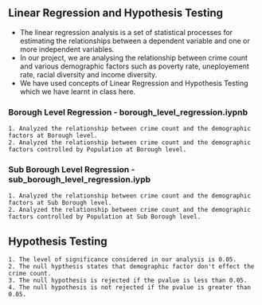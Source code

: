 ## Linear Regression and Hypothesis Testing
- The linear regression analysis is a set of statistical processes for estimating the relationships between a dependent variable and one or more independent variables.
- In our project, we are analysing the relationship between crime count and various demographic factors such as poverty rate, uneployement rate, racial diversity and income diversity.
- We have used concepts of Linear Regression and Hypothesis Testing which we have learnt in class here.  

### Borough Level Regression - borough_level_regression.iypnb
    1. Analyzed the relationship between crime count and the demographic factors at Borough level.
    2. Analyzed the relationship between crime count and the demographic factors controlled by Population at Borough level.

### Sub Borough Level Regression - sub_borough_level_regression.iypb
    1. Analyzed the relationship between crime count and the demographic factors at Sub Borough level.
    2. Analyzed the relationship between crime count and the demographic factors controlled by Population at Sub Borough level.
    
## Hypothesis Testing
    1. The level of significance considered in our analysis is 0.05. 
    2. The null hypthesis states that demographic factor don't effect the crime count.
    3. The null hypothesis is rejected if the pvalue is less than 0.05.
    4. The null hypothesis is not rejected if the pvalue is greater than 0.05.
